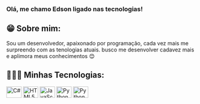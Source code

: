 ### Olá, me chamo Edson ligado nas tecnologias!

## 😁 Sobre mim:
<div>
<p>
  Sou um desenvolvedor, apaixonado por programação, cada vez mais me surpreendo com as tenologias atuais.
  busco me desenvolver cadavez mais e aplimora meus conhecimentos 😊
</p>  
</div>

## 👻👨‍💻 Minhas Tecnologias:

<div style="display: inline_block">
<img align="center" alt="C#" height="30" width="40"
  src="https://cdn.jsdelivr.net/gh/devicons/devicon@latest/icons/csharp/csharp-original.svg">
<img align="center" alt="HTML5#" height="30" width="40"
  src="https://cdn.jsdelivr.net/gh/devicons/devicon@latest/icons/html5/html5-original-wordmark.svg">
<img align="center" alt="JavaScript#" height="30" width="40"
  src="https://cdn.jsdelivr.net/gh/devicons/devicon@latest/icons/javascript/javascript-original.svg"/>
<img align="center" alt="Python" height="30" width="40"
  src="https://cdn.jsdelivr.net/gh/devicons/devicon@latest/icons/python/python-original.svg"/>
<img align="center" alt="Python" height="30" width="40"
  src="https://cdn.jsdelivr.net/gh/devicons/devicon@latest/icons/amazonwebservices/amazonwebservices-original-wordmark.svg"/>
</div><br>
